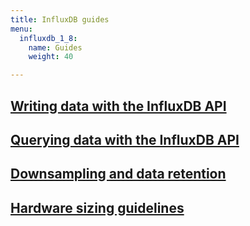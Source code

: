 ```yaml
---
title: InfluxDB guides
menu:
  influxdb_1_8:
    name: Guides
    weight: 40

---
```


## [Writing data with the InfluxDB API](/influxdb/v1.8/guides/writing_data/)

## [Querying data with the InfluxDB API](/influxdb/v1.8/guides/querying_data/)

## [Downsampling and data retention](/influxdb/v1.8/guides/downsampling_and_retention/)

## [Hardware sizing guidelines](/influxdb/v1.8/guides/hardware_sizing/)
